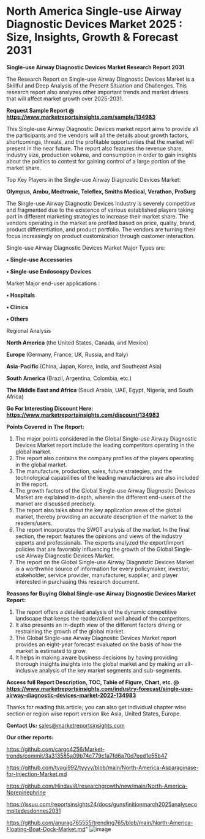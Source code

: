 # North America Single-use Airway Diagnostic Devices Market 2025 : Size, Insights, Growth & Forecast 2031

<strong>Single-use Airway Diagnostic Devices Market Research Report 2031</strong>

The Research Report on Single-use Airway Diagnostic Devices Market is a Skillful and Deep Analysis of the Present Situation and Challenges. This research report also analyzes other important trends and market drivers that will affect market growth over 2025-2031.

<strong>Request Sample Report @ <a href=https://www.marketreportsinsights.com/sample/134983>https://www.marketreportsinsights.com/sample/134983</a></strong>

This Single-use Airway Diagnostic Devices market report aims to provide all the participants and the vendors will all the details about growth factors, shortcomings, threats, and the profitable opportunities that the market will present in the near future. The report also features the revenue share, industry size, production volume, and consumption in order to gain insights about the politics to contest for gaining control of a large portion of the market share.

Top Key Players in the Single-use Airway Diagnostic Devices Market:

<strong>Olympus, Ambu, Medtronic, Teleflex, Smiths Medical, Verathon, ProSurg</strong>

The Single-use Airway Diagnostic Devices Industry is severely competitive and fragmented due to the existence of various established players taking part in different marketing strategies to increase their market share. The vendors operating in the market are profiled based on price, quality, brand, product differentiation, and product portfolio. The vendors are turning their focus increasingly on product customization through customer interaction.

Single-use Airway Diagnostic Devices Market Major Types are:

<strong>• Single-use Accessories

• Single-use Endoscopy Devices</strong>

Market Major end-user applications :

<strong>• Hospitals

• Clinics

• Others</strong>

Regional Analysis

</u><strong><b>North America</b></strong> (the United States, Canada, and Mexico)

<strong><b>Europe </b></strong>(Germany, France, UK, Russia, and Italy)

<strong><b>Asia-Pacific</b></strong> (China, Japan, Korea, India, and Southeast Asia)

<strong><b>South America</b></strong> (Brazil, Argentina, Colombia, etc.)

<strong><b>The Middle East and Africa</b></strong> (Saudi Arabia, UAE, Egypt, Nigeria, and South Africa)

<strong>Go For Interesting Discount Here: <a href=https://www.marketreportsinsights.com/discount/134983>https://www.marketreportsinsights.com/discount/134983</a></strong>

<strong>Points Covered in The Report:</strong>
<ol>
  <li>The major points considered in the Global Single-use Airway Diagnostic Devices Market report include the leading competitors operating in the global market.</li>
  <li>The report also contains the company profiles of the players operating in the global market.</li>
  <li>The manufacture, production, sales, future strategies, and the technological capabilities of the leading manufacturers are also included in the report.</li>
  <li>The growth factors of the Global Single-use Airway Diagnostic Devices Market are explained in-depth, wherein the different end-users of the market are discussed precisely.</li>
  <li>The report also talks about the key application areas of the global market, thereby providing an accurate description of the market to the readers/users.</li>
  <li>The report incorporates the SWOT analysis of the market. In the final section, the report features the opinions and views of the industry experts and professionals. The experts analyzed the export/import policies that are favorably influencing the growth of the Global Single-use Airway Diagnostic Devices Market.</li>
  <li>The report on the Global Single-use Airway Diagnostic Devices Market is a worthwhile source of information for every policymaker, investor, stakeholder, service provider, manufacturer, supplier, and player interested in purchasing this research document.</li>
</ol>
<strong>Reasons for Buying Global Single-use Airway Diagnostic Devices Market Report:</strong>

<ol>
  <li>The report offers a detailed analysis of the dynamic competitive landscape that keeps the reader/client well ahead of the competitors.</li>
  <li>It also presents an in-depth view of the different factors driving or restraining the growth of the global market.</li>
  <li>The Global Single-use Airway Diagnostic Devices Market report provides an eight-year forecast evaluated on the basis of how the market is estimated to grow.</li>
  <li>It helps in making aware business decisions by having providing thorough insights insights into the global market and by making an all-inclusive analysis of the key market segments and sub-segments.</li>
</ol>
<strong>Access full Report Description, TOC, Table of Figure, Chart, etc. @ <a href=https://www.marketreportsinsights.com/industry-forecast/single-use-airway-diagnostic-devices-market-2022-134983>https://www.marketreportsinsights.com/industry-forecast/single-use-airway-diagnostic-devices-market-2022-134983</a></strong>


Thanks for reading this article; you can also get individual chapter wise section or region wise report version like Asia, United States, Europe.

<strong>Contact Us:</strong>
sales@marketreportsinsights.com

<strong>Our other reports:</strong>

<a href=https://github.com/cargo4256/Market-trends/commit/3a313585a09b74c779c1a7fd6a70d7eed1e55b47>https://github.com/cargo4256/Market-trends/commit/3a313585a09b74c779c1a7fd6a70d7eed1e55b47</a>

<a href=https://github.com/tyagi992/tyyyy/blob/main/North-America-Asparaginase-for-Injection-Market.md>https://github.com/tyagi992/tyyyy/blob/main/North-America-Asparaginase-for-Injection-Market.md</a>

<a href=https://github.com/Hindavi8/researchgrowth/new/main/North-America-Norepinephrine>https://github.com/Hindavi8/researchgrowth/new/main/North-America-Norepinephrine</a>

<a href=https://issuu.com/reportsinsights24/docs/gunsfinitionmarch2025analysecompltedesdonnes2031>https://issuu.com/reportsinsights24/docs/gunsfinitionmarch2025analysecompltedesdonnes2031</a>

<a href=https://github.com/anurag765555/trending765/blob/main/North-America-Floating-Boat-Dock-Market.md>https://github.com/anurag765555/trending765/blob/main/North-America-Floating-Boat-Dock-Market.md</a>"
![image](https://github.com/user-attachments/assets/29e3d320-fd8e-4f62-a359-2c1462571e74)
